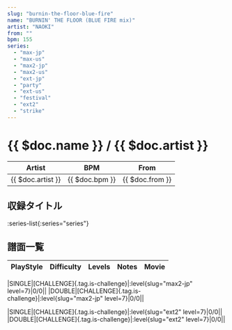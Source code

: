 ```yaml
---
slug: "burnin-the-floor-blue-fire"
name: "BURNIN' THE FLOOR (BLUE FIRE mix)"
artist: "NAOKI"
from: ""
bpm: 155
series:
  - "max-jp"
  - "max-us"
  - "max2-jp"
  - "max2-us"
  - "ext-jp"
  - "party"
  - "ext-us"
  - "festival"
  - "ext2"
  - "strike"
---
```


# {{ $doc.name }} / {{ $doc.artist }}

|Artist|BPM|From|
|------|---|----|
|{{ $doc.artist }}|{{ $doc.bpm }}|{{ $doc.from }}|

## 収録タイトル

:series-list{:series="series"}

## 譜面一覧

|PlayStyle|Difficulty|Levels|Notes|Movie|
|---------|----------|------|-----|-----|
<!-- max2-jp -->
|SINGLE|[CHALLENGE]{.tag.is-challenge}|:level{slug="max2-jp" level=7}|0/0||
|DOUBLE|[CHALLENGE]{.tag.is-challenge}|:level{slug="max2-jp" level=7}|0/0||
<!-- ext2 -->
|SINGLE|[CHALLENGE]{.tag.is-challenge}|:level{slug="ext2" level=7}|0/0||
|DOUBLE|[CHALLENGE]{.tag.is-challenge}|:level{slug="ext2" level=7}|0/0||
